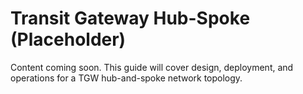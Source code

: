 # Transit Gateway Hub-Spoke (Placeholder)

Content coming soon. This guide will cover design, deployment, and operations for a TGW hub-and-spoke network topology.
